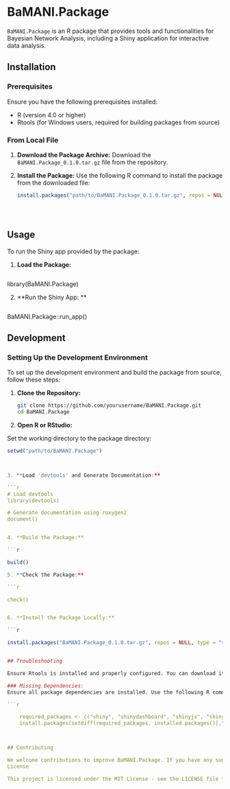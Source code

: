# BaMANI.Package

`BaMANI.Package` is an R package that provides tools and functionalities for Bayesian Network Analysis, including a Shiny application for interactive data analysis.

## Installation

### Prerequisites

Ensure you have the following prerequisites installed:
- R (version 4.0 or higher)
- Rtools (for Windows users, required for building packages from source)

### From Local File

1. **Download the Package Archive:**
   Download the `BaMANI.Package_0.1.0.tar.gz` file from the repository.

2. **Install the Package:**
   Use the following R command to install the package from the downloaded file:

   ```r
   install.packages("path/to/BaMANI.Package_0.1.0.tar.gz", repos = NULL, type = "source")





## Usage

To run the Shiny app provided by the package:


1. **Load the Package:**

   ```r

library(BaMANI.Package)

2. **Run the Shiny App: **

   ```r

BaMANI.Package::run_app()




## Development

### Setting Up the Development Environment

To set up the development environment and build the package from source, follow these steps:

1. **Clone the Repository:**
   ```sh
   git clone https://github.com/yourusername/BaMANI.Package.git
   cd BaMANI.Package

2. **Open R or RStudio:** 

Set the working directory to the package directory:

```r
setwd("path/to/BaMANI.Package")



3. **Load 'devtools' and Generate Documentation:** 

```r
# Load devtools
library(devtools)

# Generate documentation using roxygen2
document()


4. **Build the Package:**

```r

build()

5. **Check the Package:**

```r

check()


6. **Install the Package Locally:**

```r

install.packages("BaMANI.Package_0.1.0.tar.gz", repos = NULL, type = "source")


## Troubleshooting

Ensure Rtools is installed and properly configured. You can download it from CRAN Rtools.

### Missing Dependencies:
Ensure all package dependencies are installed. Use the following R command to install any missing packages:

```r

    required_packages <- c("shiny", "shinydashboard", "shinyjs", "shinyWidgets", "DT", "purrr", "parallel", "bnlearn", "visNetwork", "plotly", "shinyalert", "htmltools")
    install.packages(setdiff(required_packages, installed.packages()[,"Package"]))



## Contributing

We welcome contributions to improve BaMANI.Package. If you have any suggestions or find any issues, please open an issue or submit a pull request.
License

This project is licensed under the MIT License - see the LICENSE file for details.

